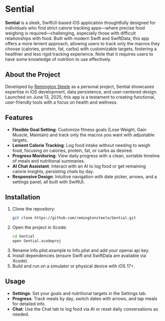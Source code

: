 # Sential

**Sential** is a sleek, SwiftUI-based iOS application thoughtfully designed for individuals who find strict calorie tracking apps—where precise food weighing is required—challenging, especially those with difficult relationships with food. Built with modern Swift and SwiftData, this app offers a more lenient approach, allowing users to track only the macros they choose (calories, protein, fat, carbs) with customizable targets, fostering a healthier and less rigid tracking experience. Note that it requires users to have some knowledge of nutrition to use effectively.

## About the Project

Developed by [Remington Steele](https://github.com/remsteele) as a personal project, Sential showcases expertise in iOS development, data persistence, and user-centered design. Launched on June 13, 2025, this app is a testament to creating functional, user-friendly tools with a focus on health and wellness.

## Features

- **Flexible Goal Setting**: Customize fitness goals (Lose Weight, Gain Muscle, Maintain) and track only the macros you want with adjustable targets.
- **Lenient Calorie Tracking**: Log food intake without needing to weigh food, focusing on calories, protein, fat, or carbs as desired.
- **Progress Monitoring**: View daily progress with a clean, sortable timeline of meals and nutritional summaries.
- **AI Chat Assistant**: Interact with an AI to log food or get remaining calorie insights, persisting chats by day.
- **Responsive Design**: Intuitive navigation with date picker, arrows, and a settings panel, all built with SwiftUI.

## Installation

1. Clone the repository:
   ```bash
   git clone https://github.com/remingtonsteele/Sential.git
   ```
2. Open the project in Xcode:
   ```bash
   cd Sential
   open Sential.xcodeproj
   ```
3. Rename Info.plist.example to Info.plist and add your openai api key. 
3. Install dependencies (ensure Swift and SwiftData are available via Xcode).
4. Build and run on a simulator or physical device with iOS 17+.

## Usage

- **Settings**: Set your goals and nutritional targets in the Settings tab.
- **Progress**: Track meals by day, switch dates with arrows, and tap meals for detailed info.
- **Chat**: Use the Chat tab to log food via AI or reset daily conversations as needed.


